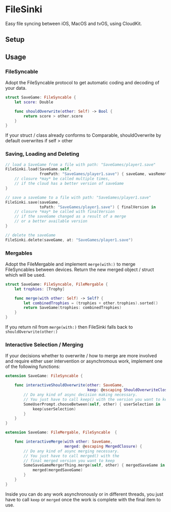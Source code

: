 # FileSinki

Easy file syncing between iOS, MacOS and tvOS, using CloudKit.

## Setup

## Usage

### FileSyncable

Adopt the FileSyncable protocol to get automatic coding and decoding of your data.

```swift
struct SaveGame: FileSyncable {
    let score: Double

    func shouldOverwrite(other: Self) -> Bool {
        return score > other.score
    }
}
```
If your struct / class already conforms to Comparable, shouldOverwrite by default overwrites if self > other

### Saving, Loading and Deleting

```swift
// load a SaveGame from a file with path: "SaveGames/player1.save"
FileSinki.load(SaveGame.self,
               fromPath: "SaveGames/player1.save") { saveGame, wasRemote in
    // closure *may* be called multiple times, 
    // if the cloud has a better version of saveGame
}

// save a saveGame to a file with path: "SaveGames/player1.save"
FileSinki.save(saveGame,
               toPath: "SaveGames/player1.save") { finalVersion in
    // closure *may* be called with finalVersion 
    // if the saveGame changed as a result of a merge
    // or a better available version
}

// delete the saveGame
FileSinki.delete(saveGame, at: "SaveGames/player1.save")
```

### Mergables

Adopt the FileMergable and implement `merge(with:)` to merge FileSyncables between devices.
Return the new merged object / struct which will be used.

```swift
struct SaveGame: FileSyncable, FileMergable {
    let trophies: [Trophy]

    func merge(with other: Self) -> Self? {
        let combinedTrophies = (trophies + other.trophies).sorted()
        return SaveGame(trophies: combinedTrophies)
    }
}
```
If you return nil from `merge(with:)` then FileSinki falls back to `shouldOverwrite(other:)`

### Interactive Selection / Merging

If your decisions whether to overwrite / how to merge are more involved and require either user intervention or asynchromous work, implement one of the following functions:

```swift
extension SaveGame: FileSyncable {

    func interactiveShouldOverwrite(other: SaveGame,
                                    keep: @escaping ShouldOverwriteClosure) {
        // Do any kind of async decision making necessary.
        // You just have to call keep() with the version you want to keep
        SomeUserPrompt.chooseBetween(self, other) { userSelection in
            keep(userSelection)
        }       
    }
}
```
```swift
extension SaveGame: FileMergable, FileSyncable  {

    func interactiveMerge(with other: SaveGame,
                          merged: @escaping MergedClosure) {
        // Do any kind of async merging necessary.
        // You just have to call merged() with the 
        // final merged version you want to keep
        SomeSaveGameMergerThing.merge(self, other) { mergedSaveGame in
            merged(mergedSaveGame)
        }       
    }
}
```
Inside you can do any work asynchronously or in different threads, you just have to call `keep` or `merged` once the work is complete with the final item to use.
